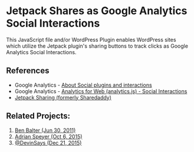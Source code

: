 # Jetpack Shares as Google Analytics Social Interactions
This JavaScript file and/or WordPress Plugin enables WordPress sites which utilize the Jetpack plugin's sharing buttons to track clicks as Google Analytics Social Interactions.

## References

* Google Analytics - [About Social plugins and interactions](https://support.google.com/analytics/answer/6209874)
* Google Analytics - [Analytics for Web (analytics.js) - Social Interactions](https://developers.google.com/analytics/devguides/collection/analyticsjs/social-interactions)
* [Jetpack Sharing (formerly Sharedaddy)](https://jetpack.me/support/sharing/)

## Related Projects:

1. [Ben Balter (Jun 30, 2011)](http://ben.balter.com/2011/06/30/google-analytics-tracking-of-jetpack-sharedaddy-social-engagement/)
1. [Adrian Speyer (Oct 6, 2015)](http://www.statstory.com/social-tracking-with-wordpress-jetpack-google-analytics/)
1. [@DevinSays (Dec 21, 2015)](http://wptheming.com/2015/12/track-jetpack-shares-google-analytics/)

